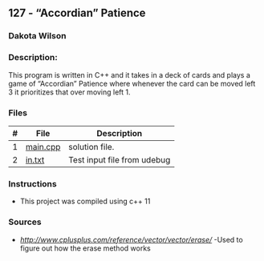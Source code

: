 ## 127 - “Accordian” Patience
### Dakota Wilson 
### Description:

This program is written in C++ and it takes in a deck of cards and plays a game of “Accordian” Patience where whenever the card can be moved left 3 it prioritizes that over moving left 1.

### Files

|   #   | File                       | Description                                                |
| :---: | -------------------------- | ---------------------------------------------------------- |
|   1   | [main.cpp](./main.cpp)     | solution file.                                             |
|   2   | [in.txt](./in.txt)         | Test input file from udebug                                |

### Instructions

- This project was compiled using c++ 11

### Sources

- *http://www.cplusplus.com/reference/vector/vector/erase/*
    -Used to figure out how the erase method works
